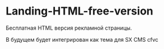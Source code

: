 # Landing-HTML-free-version
Бесплатная HTML версия рекламной страницы.

В будущем будет интегрирован как тема для SX CMS
cfvc
